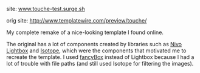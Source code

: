 site: www.touche-test.surge.sh

orig site: http://www.templatewire.com/preview/touche/

My complete remake of a nice-looking template I found online.

The original has a lot of components created by libraries such as [Nivo Lightbox](https://github.com/Codeinwp/Nivo-Lightbox-jQuery) and [Isotope](http://isotope.metafizzy.co/), which were the components that motivated me to recreate the template. I used [fancyBox](http://fancyapps.com/fancybox/) instead of Lightbox because I had a lot of trouble with file paths (and still used Isotope for filtering the images).